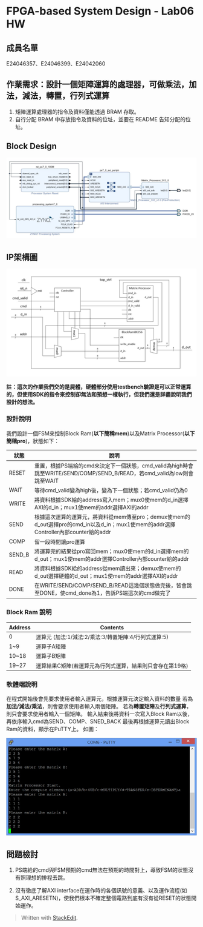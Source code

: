 ﻿# FPGA-based System Design - Lab06 HW
## 成員名單
E24046357、E24046399、E24042060
## 作業需求：設計一個矩陣運算的處理器，可做乘法，加法，減法，轉置，行列式運算
1.  矩陣運算處理器的指令及資料僅能透過 BRAM 存取。
2.  自行分配 BRAM 中存放指令及資料的位址，並要在 README 告知分配的位址。
## Block Design

![BD](image/BlockDesign.JPG)

## IP架構圖

![Circuit](image/Circuit.jpg)

**註：這次的作業我們交的是屍體，硬體部分使用testbench驗證是可以正常運算的，但使用SDK的指令來控制卻無法和預想一樣執行，但我們還是詳盡說明我們設計的想法。**

### 設計說明
我們設計一個FSM來控制Block Ram(**以下簡稱mem**)以及Matrix Processor(**以下簡稱pro**)，狀態如下：

| 狀態 | 說明 |
|--|--|
| RESET | 重置，根據PS端給的cmd來決定下一個狀態，cmd_valid為high時會跳至WRITE/SEND/COMP/SEND_B/READ，若cmd_valid為low則會跳至WAIT |
| WAIT | 等待cmd_valid變為high後，變為下一個狀態；若cmd_valid仍為0 |
| WRITE | 將資料根據SDK給的address寫入mem；mux0使mem的d_in選擇AXI的d_in；mux1使mem的addr選擇AXI的addr |
| SEND | 根據這次運算的運算元，將資料從mem傳至pro；demux使mem的d_out選擇pro的cmd_in以及d_in；mux1使mem的addr選擇Controller內部counter給的addr |
| COMP | 留一段時間讓pro運算 |
| SEND_B | 將運算完的結果從pro寫回mem；mux0使mem的d_in選擇mem的d_out；mux1使mem的addr選擇Controller內部counter給的addr |
| READ | 將資料根據SDK給的address從mem讀出來；demux使mem的d_out選擇硬體的d_out；mux1使mem的addr選擇AXI的addr |
| DONE | 在WRITE/SEND/COMP/SEND_B/READ這幾個狀態做完後，皆會跳至DONE，使cmd_done為1，告訴PS端這次的cmd做完了 |

### Block Ram 說明

| Address | Contents |
|--|--|
| 0 | 運算元 (加法:1/減法:2/乘法:3/轉置矩陣:4/行列式運算:5) |
| 1~9 | 運算子A矩陣 |
| 10~18 | 運算子B矩陣 |
| 19~27 | 運算結果C矩陣(若運算元為行列式運算，結果則只會存在第19格) |

### 軟體端說明
在程式開始後會先要求使用者輸入運算元，根據運算元決定輸入資料的數量
若為**加法/減法/乘法**，則會要求使用者輸入兩個矩陣。
若為**轉置矩陣**及**行列式運算**，則只會要求使用者輸入一個矩陣。
輸入結束後將資料一次寫入Block Ram以後，再依序輸入cmd為SEND、COMP、SNED_BACK
最後再根據運算元讀出Block Ram的資料，顯示在PuTTY上。
如圖：

![Result](image/Result.jpg)


## 問題檢討

1. PS端給的cmd與FSM預期的cmd無法在預期的時間對上，導致FSM的狀態沒有照理想的排程去跳。

2. 沒有徹底了解AXI interface在運作時的各個訊號的意義、以及運作流程(如S_AXI_ARESETN)，使我們根本不確定整個電路到底有沒有從RESET的狀態開始運作。



> Written with [StackEdit](https://stackedit.io/).
